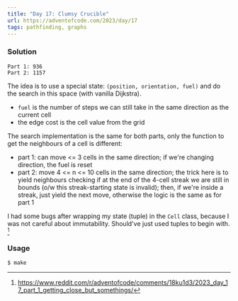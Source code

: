 ```yaml
---
title: "Day 17: Clumsy Crucible"
url: https://adventofcode.com/2023/day/17
tags: pathfinding, graphs
---
```


### Solution
```
Part 1: 936
Part 2: 1157
```

The idea is to use a special state: `(position, orientation, fuel)` and do the search in this space (with vanilla Dijkstra).
- `fuel` is the number of steps we can still take in the same direction as the current cell
- the edge cost is the cell value from the grid

The search implementation is the same for both parts, only the function to get the neighbours of a cell is different:
- part 1: can move <= 3 cells in the same direction; if we're changing direction, the fuel is reset
- part 2: move 4 <= n <= 10 cells in the same direction; the trick here is to yield neighbours checking if at the end of the 4-cell streak we are still in bounds (o/w this streak-starting state is invalid); then, if we're inside a streak, just yield the next move, otherwise the logic is the same as for part 1

I had some bugs after wrapping my state (tuple) in the `Cell` class, because I was not careful about immutability. Should've just used tuples to begin with. [^1]

### Usage
```
$ make
```

[^1]: https://www.reddit.com/r/adventofcode/comments/18ku1d3/2023_day_17_part_1_getting_close_but_somethings/
